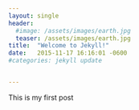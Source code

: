 ```yaml
---
layout: single
header:
  #image: /assets/images/earth.jpg
  teaser: /assets/images/earth.jpg
title:  "Welcome to Jekyll!"
date:   2015-11-17 16:16:01 -0600
#categories: jekyll update


---
```

This is my first post
